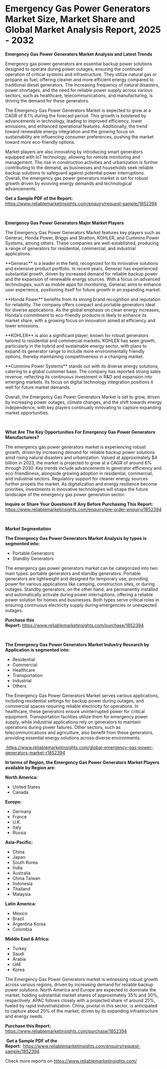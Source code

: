<p><h1>Emergency Gas Power Generators Market Size, Market Share and Global Market Analysis Report, 2025 - 2032</h1></p><p><strong>Emergency Gas Power Generators Market Analysis and Latest Trends</strong></p>
<p><p>Emergency gas power generators are essential backup power solutions designed to operate during power outages, ensuring the continued operation of critical systems and infrastructure. They utilize natural gas or propane as fuel, offering cleaner and more efficient energy compared to traditional diesel generators. The increasing frequency of natural disasters, power shortages, and the need for reliable power supply across various sectors, such as healthcare, telecommunications, and manufacturing, is driving the demand for these generators.</p><p>The Emergency Gas Power Generators Market is expected to grow at a CAGR of 8.1% during the forecast period. This growth is bolstered by advancements in technology, leading to improved efficiency, lower emissions, and enhanced operational features. Additionally, the trend toward renewable energy integration and the growing focus on sustainability are influencing consumer preferences, pushing the market toward more eco-friendly options.</p><p>Market players are also innovating by introducing smart generators equipped with IoT technology, allowing for remote monitoring and management. The rise in construction activities and urbanization is further contributing to the demand, as businesses and households seek reliable backup solutions to safeguard against potential power interruptions. Overall, the emergency gas power generators market is set for robust growth driven by evolving energy demands and technological advancements.</p></p>
<p><strong>Get a Sample PDF of the Report:&nbsp;</strong> <a href="https://www.reliablemarketinsights.com/enquiry/request-sample/1852394?utm_campaign=2819&utm_medium=2&utm_source=Github&utm_content=ia&utm_term=28022025&utm_id=emergency-gas-power-generators">https://www.reliablemarketinsights.com/enquiry/request-sample/1852394</a></p>
<p>&nbsp;</p>
<p><strong>Emergency Gas Power Generators Major Market Players</strong></p>
<p><p>The Emergency Gas Power Generators Market features key players such as Generac, Honda Power, Briggs and Stratton, KOHLER, and Cummins Power Systems, among others. These companies are well-established, producing a range of generators for residential, commercial, and industrial applications.</p><p>**Generac** is a leader in the field, recognized for its innovative solutions and extensive product portfolio. In recent years, Generac has experienced substantial growth, driven by increased demand for reliable backup power and the expansion of renewable energy sources. With a focus on advanced technologies, such as mobile apps for monitoring, Generac aims to enhance user experience, positioning itself for future growth in an expanding market.</p><p>**Honda Power** benefits from its strong brand recognition and reputation for reliability. The company offers compact and portable generators ideal for diverse applications. As the global emphasis on clean energy increases, Honda's commitment to eco-friendly products is likely to enhance its market share, with a growing focus on innovation aimed at efficiency and lower emissions.</p><p>**KOHLER** is also a significant player, known for robust generators tailored to residential and commercial markets. KOHLER has seen growth, particularly in the hybrid and sustainable energy sector, with plans to expand its generator range to include more environmentally friendly options, thereby maintaining competitiveness in a changing market.</p><p>**Cummins Power Systems** stands out with its diverse energy solutions, catering to a global customer base. The company has reported strong sales revenue, reflecting its continuous investment in R&D and expansion into emerging markets. Its focus on digital technology integration positions it well for future market demands.</p><p>Overall, the Emergency Gas Power Generators Market is set to grow, driven by increasing power outages, climate changes, and the shift towards energy independence, with key players continually innovating to capture expanding market opportunities.</p></p>
<p>&nbsp;</p>
<p><strong>What Are The Key Opportunities For Emergency Gas Power Generators Manufacturers?</strong></p>
<p><p>The emergency gas power generators market is experiencing robust growth, driven by increasing demand for reliable backup power solutions amid rising natural disasters and urbanization. Valued at approximately $4 billion in 2023, the market is projected to grow at a CAGR of around 6% through 2030. Key trends include advancements in generator efficiency and eco-friendliness, alongside growing adoption in residential, commercial, and industrial sectors. Regulatory support for cleaner energy sources further propels the market. As digitalization and energy resilience become priorities, investments in innovative technologies will shape the future landscape of the emergency gas power generation sector.</p></p>
<p><strong>Inquire or Share Your Questions If Any Before Purchasing This Report:</strong> <a href="https://www.reliablemarketinsights.com/enquiry/pre-order-enquiry/1852394?utm_campaign=2819&utm_medium=2&utm_source=Github&utm_content=ia&utm_term=28022025&utm_id=emergency-gas-power-generators">https://www.reliablemarketinsights.com/enquiry/pre-order-enquiry/1852394</a></p>
<p>&nbsp;</p>
<p><strong>Market Segmentation</strong></p>
<p><strong>The Emergency Gas Power Generators Market Analysis by types is segmented into:</strong></p>
<p><ul><li>Portable Generators</li><li>Standby Generators</li></ul></p>
<p><p>The emergency gas power generators market can be categorized into two main types: portable generators and standby generators. Portable generators are lightweight and designed for temporary use, providing power for various applications like camping, construction sites, or during outages. Standby generators, on the other hand, are permanently installed and automatically activate during power interruptions, offering a reliable power solution for homes and businesses. Both types serve critical roles in ensuring continuous electricity supply during emergencies or unexpected outages.</p></p>
<p><strong>Purchase this Report:&nbsp;</strong><a href="https://www.reliablemarketinsights.com/purchase/1852394?utm_campaign=2819&utm_medium=2&utm_source=Github&utm_content=ia&utm_term=28022025&utm_id=emergency-gas-power-generators">https://www.reliablemarketinsights.com/purchase/1852394</a></p>
<p>&nbsp;</p>
<p><strong>The Emergency Gas Power Generators Market Industry Research by Application is segmented into:</strong></p>
<p><ul><li>Residential</li><li>Commercial</li><li>Healthcare</li><li>Transportation</li><li>Industrial</li><li>Others</li></ul></p>
<p><p>The Emergency Gas Power Generators Market serves various applications, including residential settings for backup power during outages, and commercial spaces requiring reliable electricity for operations. In healthcare, these generators ensure uninterrupted power for critical equipment. Transportation facilities utilize them for emergency power supply, while industrial applications rely on generators to maintain operations during power failures. Other sectors, such as telecommunications and agriculture, also benefit from these generators, providing essential energy solutions across diverse environments.</p></p>
<p><a href="https://www.reliablemarketinsights.com/global-emergency-gas-power-generators-market-r1852394?utm_campaign=2819&utm_medium=2&utm_source=Github&utm_content=ia&utm_term=28022025&utm_id=emergency-gas-power-generators">&nbsp;https://www.reliablemarketinsights.com/global-emergency-gas-power-generators-market-r1852394</a></p>
<p><strong>In terms of Region, the Emergency Gas Power Generators Market Players available by Region are:</strong></p>
<p>
    <p> <strong> North America: </strong>
        <ul>
            <li>United States</li>
            <li>Canada</li>
        </ul>
        </p> 
    <p> <strong> Europe: </strong>
        <ul>
            <li>Germany</li>
            <li>France</li>
            <li>U.K.</li>
            <li>Italy</li>
            <li>Russia</li>
        </ul>
        </p> 
    <p> <strong> Asia-Pacific: </strong>
        <ul>
            <li>China</li>
            <li>Japan</li>
            <li>South Korea</li>
            <li>India</li>
            <li>Australia</li>
            <li>China Taiwan</li>
            <li>Indonesia</li>
            <li>Thailand</li>
            <li>Malaysia</li>
        </ul>
        </p> 
    <p> <strong> Latin America: </strong>
        <ul>
            <li>Mexico</li>
            <li>Brazil</li>
            <li>Argentina Korea</li>
            <li>Colombia</li>
        </ul>
        </p> 
    <p> <strong> Middle East & Africa: </strong>
        <ul>
            <li>Turkey</li>
            <li>Saudi</li>
            <li>Arabia</li>
            <li>UAE</li>
            <li>Korea</li>
        </ul>
    </p>
    </p>
<p><p>The Emergency Gas Power Generators market is witnessing robust growth across various regions, driven by increasing demand for reliable backup power solutions. North America and Europe are expected to dominate the market, holding substantial market shares of approximately 35% and 30%, respectively. APAC follows closely with a projected share of around 25%, fueled by rapid industrialization. China, pivotal in this sector, is anticipated to capture about 20% of the market, driven by its expanding infrastructure and energy needs.</p></p>
<p><strong>Purchase this Report: </strong><a href="https://www.reliablemarketinsights.com/purchase/1852394?utm_campaign=2819&utm_medium=2&utm_source=Github&utm_content=ia&utm_term=28022025&utm_id=emergency-gas-power-generators">https://www.reliablemarketinsights.com/purchase/1852394</a></p>
<p>&nbsp;<strong>Get a Sample PDF of the Report:&nbsp;&nbsp;</strong><a href="https://www.reliablemarketinsights.com/enquiry/request-sample/1852394?utm_campaign=2819&utm_medium=2&utm_source=Github&utm_content=ia&utm_term=28022025&utm_id=emergency-gas-power-generators">https://www.reliablemarketinsights.com/enquiry/request-sample/1852394</a></p>
<p><strong></strong></p>
<p>Check more reports on <a href="https://www.reliablemarketinsights.com/?utm_campaign=2819&utm_medium=2&utm_source=Github&utm_content=ia&utm_term=28022025&utm_id=emergency-gas-power-generators">https://www.reliablemarketinsights.com/</a></p>